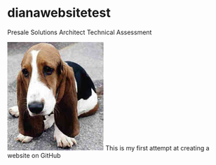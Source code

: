 # dianawebsitetest
 Presale Solutions Architect Technical Assessment
<html>

<head>
<!-- Google Tag Manager -->
<script>(function(w,d,s,l,i){w[l]=w[l]||[];w[l].push({'gtm.start':
new Date().getTime(),event:'gtm.js'});var f=d.getElementsByTagName(s)[0],
j=d.createElement(s),dl=l!='dataLayer'?'&l='+l:'';j.async=true;j.src=
'https://www.googletagmanager.com/gtm.js?id='+i+dl;f.parentNode.insertBefore(j,f);
})(window,document,'script','dataLayer','GTM-KSJ3TJV');</script>
<!-- End Google Tag Manager -->

<title>Thank you</title>

</head>

<body>
<img src='dog.jpg'>
This is my first attempt at creating a website on GitHub

</body>

</html>

